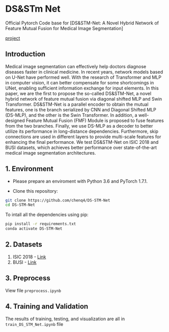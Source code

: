 # DS&STm Net

Official Pytorch Code base for [DS&STM-Net: A Novel Hybrid Network of Feature Mutual Fusion for Medical Image Segmentation]

[project](https://github.com/chenq4/DS-STM-Net)


## Introduction

Medical image segmentation can effectively help doctors diagnose diseases faster in clinical medicine. In recent years, network models based on U-Net have performed well. With the research of Transformer and MLP in computer vision, it can better compensate for some shortcomings in UNet, enabling sufficient information exchange for input elements. In this paper, we are the first to propose the so-called DS&STM-Net, a novel hybrid network of feature mutual fusion via diagonal shifted MLP and Swin Transformer. DS&STM-Net is a parallel encoder to obtain the mutual features, one is the branch serialized by CNN and Diagonal Shifted MLP (DS-MLP), and the other is the Swin Transformer. In addition, a well-designed Feature Mutual Fusion (FMF) Module is proposed to fuse features from the two branches. Finally, we use DS-MLP as a decoder to better utilize its performance in long-distance dependencies. Furthermore, skip connections are used in different layers to provide multi-scale features for enhancing the final performance. We test DS&STM-Net on ISIC 2018 and BUSI datasets, which achieves better performance over state-of-the-art medical image segmentation architectures. 

## 1. Environment

- Please prepare an enviroment with Python 3.6 and PyTorch 1.7.1.

- Clone this repository:

```bash
git clone https://github.com/chenq4/DS-STM-Net
cd DS-STM-Net
```

To intall all the dependencies using pip:
```bash
pip install -r requirements.txt
conda activate DS-STM-Net
```

## 2. Datasets

1) ISIC 2018 - [Link](https://challenge.isic-archive.com/data/)
2) BUSI - [Link](https://www.kaggle.com/aryashah2k/breast-ultrasound-images-dataset)

## 3. Preprocess

View file `preprocess.ipynb`

## 4. Training and Validation

The results of training, testing, and visualization are all in `train_DS_STM_Net.ipynb` file

